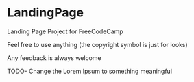 # LandingPage
Landing Page Project for FreeCodeCamp

Feel free to use anything (the copyright symbol is just for looks)

Any feedback is always welcome

TODO- Change the Lorem Ipsum to something meaningful
